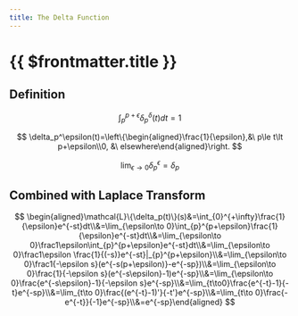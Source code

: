 ```yaml
---
title: The Delta Function
---
```

# {{ $frontmatter.title }}

## Definition

$$
\int_p^{p+\epsilon}\delta_p^\delta(t)dt=1
$$
<!--more-->
$$
\delta_p^\epsilon(t)=\left\{\begin{aligned}\frac{1}{\epsilon},&\ p\le t\lt p+\epsilon\\0, &\ elsewhere\end{aligned}\right.
$$

$$
\lim_{\epsilon\to 0}\delta_p^\epsilon=\delta_p
$$

## Combined with Laplace Transform

$$
\begin{aligned}\mathcal{L}\{\delta_p(t)\}(s)&=\int_{0}^{+\infty}\frac{1}{\epsilon}e^{-st}dt\\&=\lim_{\epsilon\to 0}\int_{p}^{p+\epsilon}\frac{1}{\epsilon}e^{-st}dt\\&=\lim_{\epsilon\to 0}\frac1\epsilon\int_{p}^{p+\epsilon}e^{-st}dt\\&=\lim_{\epsilon\to 0}\frac1\epsilon \frac{1}{(-s)}e^{-st}|_{p}^{p+\epsilon}\\&=\lim_{\epsilon\to 0}\frac1{-\epsilon s}(e^{-s(p+\epsilon)}-e^{-sp})\\&=\lim_{\epsilon\to 0}\frac{1}{-\epsilon s}(e^{-s\epsilon}-1)e^{-sp}\\&=\lim_{\epsilon\to 0}\frac{e^{-s\epsilon}-1}{-\epsilon s}e^{-sp}\\&=\lim_{t\to0}\frac{e^{-t}-1}{-t}e^{-sp}\\&=\lim_{t\to 0}\frac{(e^{-t}-1)'}{-t'}e^{-sp}\\&=\lim_{t\to 0}\frac{-e^{-t}}{-1}e^{-sp}\\&=e^{-sp}\end{aligned}
$$